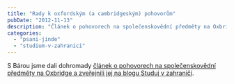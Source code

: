 ```yaml
---
title: "Rady k oxfordským (a cambridgeským) pohovorům"
pubDate: "2012-11-13"
description: "Článek o pohovorech na společenskovědní předměty na Oxbridge."
categories: 
  - "psani-jinde"
  - "studium-v-zahranici"
---
```


S Bárou jsme dali dohromady [článek o pohovorech na společenskovědní předměty na Oxbridge a zveřejnili jej na blogu Studuj v zahraničí](http://studuj-v-zahranici.blogspot.com/2012/11/pohovory-na-ex-jak-se-nechtit-opit-do.html).
